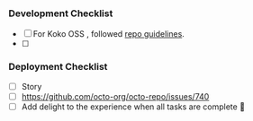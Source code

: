 ### Development Checklist
- [ ] For Koko OSS , followed [repo guidelines](https://konghq.atlassian.net/wiki/spaces/TK/pages/2737930261/Repository+management#koko).
- [ ] 


### Deployment Checklist
- [ ] Story
- [ ] https://github.com/octo-org/octo-repo/issues/740
- [ ] Add delight to the experience when all tasks are complete :tada: